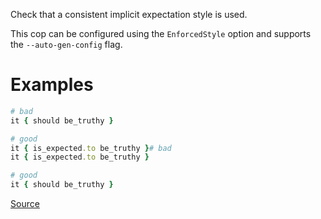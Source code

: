 
Check that a consistent implicit expectation style is used.

This cop can be configured using the `EnforcedStyle` option
and supports the `--auto-gen-config` flag.

# Examples

```ruby
# bad
it { should be_truthy }

# good
it { is_expected.to be_truthy }# bad
it { is_expected.to be_truthy }

# good
it { should be_truthy }
```

[Source](http://www.rubydoc.info/gems/rubocop/RuboCop/Cop/RSpec/ImplicitExpect)